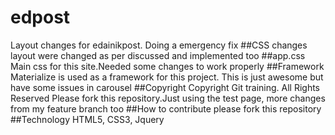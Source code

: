 # edpost
Layout changes for edainikpost. Doing a emergency fix
##CSS changes
layout were changed as per discussed and implemented too 
##app.css
Main css for this site.Needed some changes to work properly
##Framework
Materialize is used as a framework for this project. This is just awesome but have some issues in carousel
##Copyright
Copyright Git training. All Rights Reserved
Please fork this repository.Just using the test page, more changes from my feature branch too
##How to contribute
please fork this repository
##Technology
HTML5, CSS3,
Jquery

